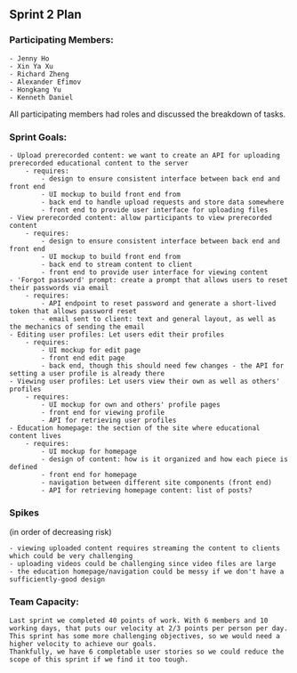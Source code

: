 ## Sprint 2 Plan

### Participating Members: 
    - Jenny Ho
    - Xin Ya Xu
    - Richard Zheng
    - Alexander Efimov
    - Hongkang Yu
    - Kenneth Daniel

All participating members had roles and discussed the breakdown of tasks. 

### Sprint Goals:
    - Upload prerecorded content: we want to create an API for uploading prerecorded educational content to the server
        - requires:
            - design to ensure consistent interface between back end and front end
            - UI mockup to build front end from
            - back end to handle upload requests and store data somewhere
            - front end to provide user interface for uploading files
    - View prerecorded content: allow participants to view prerecorded content
        - requires:
            - design to ensure consistent interface between back end and front end
            - UI mockup to build front end from
            - back end to stream content to client
            - front end to provide user interface for viewing content
    - 'Forgot password' prompt: create a prompt that allows users to reset their passwords via email
        - requires:
            - API endpoint to reset password and generate a short-lived token that allows password reset
            - email sent to client: text and general layout, as well as the mechanics of sending the email
    - Editing user profiles: Let users edit their profiles
        - requires:
            - UI mockup for edit page
            - front end edit page
            - back end, though this should need few changes - the API for setting a user profile is already there
    - Viewing user profiles: Let users view their own as well as others' profiles
        - requires:
            - UI mockup for own and others' profile pages
            - front end for viewing profile
            - API for retrieving user profiles
    - Education homepage: the section of the site where educational content lives
        - requires:
            - UI mockup for homepage
            - design of content: how is it organized and how each piece is defined
            - front end for homepage
            - navigation between different site components (front end)
            - API for retrieving homepage content: list of posts?
   
### Spikes
(in order of decreasing risk)

    - viewing uploaded content requires streaming the content to clients which could be very challenging
    - uploading videos could be challenging since video files are large
    - the education homepage/navigation could be messy if we don't have a sufficiently-good design
   

### Team Capacity: 
    Last sprint we completed 40 points of work. With 6 members and 10 working days, that puts our velocity at 2/3 points per person per day.
    This sprint has some more challenging objectives, so we would need a higher velocity to achieve our goals. 
    Thankfully, we have 6 completable user stories so we could reduce the scope of this sprint if we find it too tough.
